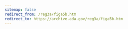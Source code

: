 ```yaml
---
sitemap: false 
redirect_from: /reg3a/figa5b.htm 
redirect_to: https://archive.ada.gov/reg3a/figa5b.htm 
---
```

